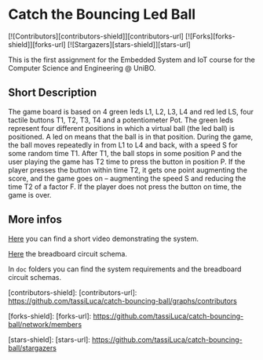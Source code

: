 # Catch the Bouncing Led Ball

[![Contributors][contributors-shield]][contributors-url]
[![Forks][forks-shield]][forks-url]
[![Stargazers][stars-shield]][stars-url]

This is the first assignment for the Embedded System and IoT course for the Computer Science and Engineering @ UniBO.

## Short Description
The game board is based on 4 green leds L1, L2, L3, L4 and red led LS, four tactile buttons T1, T2, T3, T4 and a potentiometer Pot.
The green leds represent four different positions in which a virtual ball (the led ball) is positioned. A led on means that the ball is 
in that position. During the game, the ball moves repeatedly in from L1 to L4 and back, with a speed S for some random time T1. After T1, 
the ball stops in some position P and the user playing the game has T2 time to press the button in position P. If the player presses the 
button within time T2, it gets one point augmenting the score, and the game goes on – augmenting the speed S and reducing the time T2 of 
a factor F. If the player does not press the button on time, the game is over.

## More infos
[Here]() you can find a short video demonstrating the system.

[Here](https://www.tinkercad.com/things/0fTYDu71vPB) the breadboard circuit schema.

In `doc` folders you can find the system requirements and the breadboard circuit schemas.

<!-- MARKDOWN LINKS & IMAGES -->
<!-- https://www.markdownguide.org/basic-syntax/#reference-style-links -->
[contributors-shield]: 
[contributors-url]: https://github.com/tassiLuca/catch-bouncing-ball/graphs/contributors

[forks-shield]: 
[forks-url]: https://github.com/tassiLuca/catch-bouncing-ball/network/members

[stars-shield]: 
[stars-url]: https://github.com/tassiLuca/catch-bouncing-ball/stargazers
